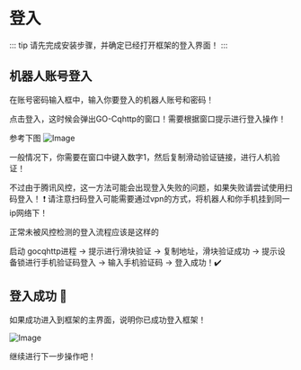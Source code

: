 # 登入
::: tip
请先完成安装步骤，并确定已经打开框架的登入界面！
:::

## 机器人账号登入

在账号密码输入框中，输入你要登入的机器人账号和密码！

点击登入，这时候会弹出GO-Cqhttp的窗口！需要根据窗口提示进行登入操作！

参考下图
![Image](https://api.skyxk.cn/docsImg/004.png)

一般情况下，你需要在窗口中键入数字1，然后复制滑动验证链接，进行人机验证！

不过由于腾讯风控，这一方法可能会出现登入失败的问题，如果失败请尝试使用扫码登入！ :exclamation: 请注意扫码登入可能需要通过vpn的方式，将机器人和你手机挂到同一ip网络下！

正常未被风控检测的登入流程应该是这样的 

启动 gocqhttp进程 → 提示进行滑块验证 → 复制地址，滑块验证成功 → 提示设备锁进行手机验证码登入 → 输入手机验证码 → 登入成功！:heavy_check_mark:

## 登入成功 :tada:

如果成功进入到框架的主界面，说明你已成功登入框架！

![Image](https://api.skyxk.cn/docsImg/005.png)

继续进行下一步操作吧！